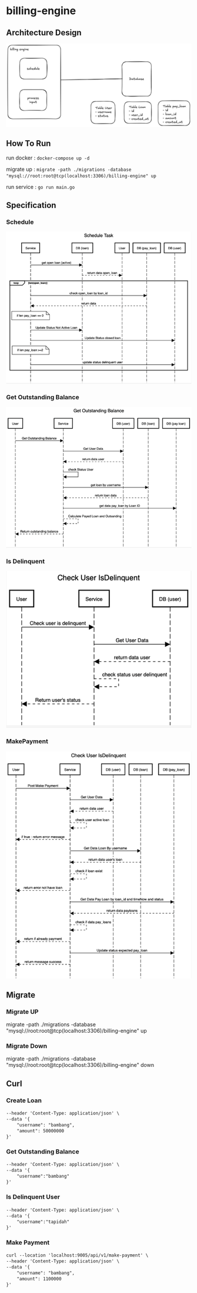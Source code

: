 # billing-engine

## Architecture Design
![Architecture Design](images/architecture_design.jpeg)

## How To Run
run docker : ```docker-compose up -d```

migrate up : ```migrate -path ./migrations -database "mysql://root:root@tcp(localhost:3306)/billing-engine" up```

run service : ```go run main.go```

## Specification
### Schedule  
![Sequence Diagram Schedule Task](images/Sequence%20Diagram%20-%20Schedule%20Task.png)
### Get Outstanding Balance
![Sequence Diagram Get Outsanding Balance](images/Sequence%20Diagram_Get%20outstanding%20balance.png)
### Is Delinquent
![Sequence Diagram Check User Is Delinquent](images/Sequence%20Diagram_check%20is%20delinquent%20user.png)
### MakePayment
![Sequence Diagram Make Payment](images/Sequence%20Diagram%20-%20Make%20Payment.png)

## Migrate
### Migrate UP
migrate -path ./migrations -database "mysql://root:root@tcp(localhost:3306)/billing-engine" up

### Migrate Down
migrate -path ./migrations -database "mysql://root:root@tcp(localhost:3306)/billing-engine" down


## Curl
### Create Loan
```curl --location 'localhost:9005/api/v1/create-loan' \
--header 'Content-Type: application/json' \
--data '{
    "username": "bambang",
    "amount": 50000000
}'
```

### Get Outstanding Balance
```curl --location --request GET 'localhost:9005/api/v1/get-outstanding' \
--header 'Content-Type: application/json' \
--data '{
    "username":"bambang"
}'
```

### Is Delinquent User
```curl --location --request GET 'localhost:9005/api/v1/is-delinquent' \
--header 'Content-Type: application/json' \
--data '{
    "username":"tapidah"
}'
```

### Make Payment
```
curl --location 'localhost:9005/api/v1/make-payment' \
--header 'Content-Type: application/json' \
--data '{
    "username": "bambang",
    "amount": 1100000
}'
```